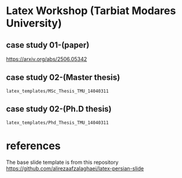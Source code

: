 # Latex Workshop (Tarbiat Modares University)


## case study 01-(paper)
https://arxiv.org/abs/2506.05342

## case study 02-(Master thesis)
`latex_templates/MSc_Thesis_TMU_14040311`

## case study 02-(Ph.D thesis)
 
`latex_templates/Phd_Thesis_TMU_14040311`


# references
The base slide template is from this repository
https://github.com/alirezaafzalaghaei/latex-persian-slide
